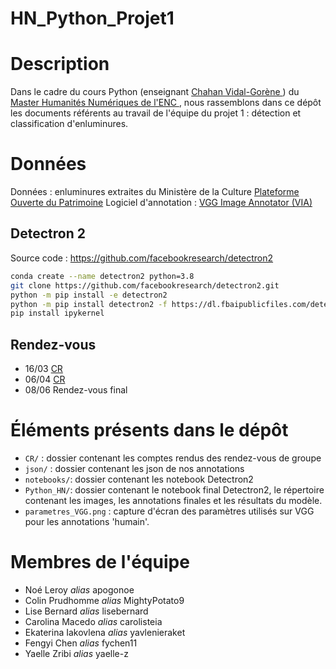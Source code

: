 # HN_Python_Projet1

# Description
Dans le cadre du cours Python (enseignant [Chahan Vidal-Gorène ](http://cv.hal.science/chahan-vidal-gorene)) du [Master Humanités Numériques de l'ENC ](https://www.chartes.psl.eu/fr/rubrique-admissions/master-humanites-numeriques), nous rassemblons dans ce dépôt les documents référents au travail de l'équipe du projet 1 : détection et classification d'enluminures.

# Données
Données : enluminures extraites du Ministère de la Culture [Plateforme Ouverte du Patrimoine](https://www.pop.culture.gouv.fr/search/list?base=%5B%22Enluminures%20%28Enluminures%29%22%5D&image=%5B%22oui%22%5D)
Logiciel d'annotation : [VGG Image Annotator (VIA) ](https://www.robots.ox.ac.uk/~vgg/software/via/)

## Detectron 2

Source code : https://github.com/facebookresearch/detectron2

```bash
conda create --name detectron2 python=3.8
git clone https://github.com/facebookresearch/detectron2.git
python -m pip install -e detectron2
python -m pip install detectron2 -f https://dl.fbaipublicfiles.com/detectron2/wheels/cu111/torch1.8/index.html
pip install ipykernel
```

## Rendez-vous
- 16/03 [CR](https://github.com/carolisteia/HN_Python_Projet1/blob/main/CR/CR_10mars)
- 06/04 [CR](https://github.com/carolisteia/HN_Python_Projet1/blob/main/CR/CR_6avril)
- 08/06 Rendez-vous final

# Éléments présents dans le dépôt
- `CR/` : dossier contenant les comptes rendus des rendez-vous de groupe
- `json/` : dossier contenant les json de nos annotations
- `notebooks/`: dossier contenant les notebook Detectron2
- `Python_HN/`: dossier contenant le notebook final Detectron2, le répertoire contenant les images, les annotations finales et les résultats du modèle.
- `parametres_VGG.png` : capture d'écran des paramètres utilisés sur VGG pour les annotations 'humain'. 

# Membres de l'équipe
- Noé Leroy *alias* apogonoe
- Colin Prudhomme *alias*  MightyPotato9
- Lise Bernard *alias* lisebernard
- Carolina Macedo *alias* carolisteia
- Ekaterina Iakovlena *alias* yavlenieraket
- Fengyi Chen *alias* fychen11
- Yaelle Zribi *alias* yaelle-z

